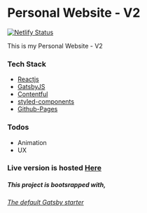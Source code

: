 # Personal Website - V2

[![Netlify Status](https://api.netlify.com/api/v1/badges/ee8a5a86-6e23-4b10-a6ef-b933ddedb183/deploy-status)](https://app.netlify.com/sites/thidasapankaja/deploys)

This is my Personal Website - V2

### Tech Stack

- [Reactjs](https://reactjs.org/)
- [GatsbyJS](https://www.gatsbyjs.org/)
- [Contentful](https://www.contentful.com/)
- [styled-components](https://www.styled-components.com/)
- [Github-Pages](https://pages.github.com/)

### Todos

- Animation
- UX

### Live version is hosted [Here](https://www.iampankaja.xyz/)

##### This project is bootsrapped with,

###### [The default Gatsby starter](http://gatsbyjs.github.io/gatsby-starter-default/)
